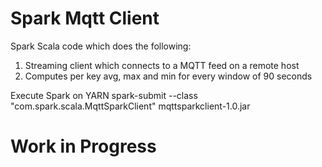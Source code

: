 # Spark Mqtt Client

Spark Scala code which does the following:<br>
1. Streaming client which connects to a MQTT feed on a remote host<br>
2. Computes per key avg, max and min for every window of 90 seconds<br>

Execute Spark on YARN
spark-submit --class "com.spark.scala.MqttSparkClient" mqttsparkclient-1.0.jar

# Work in Progress

